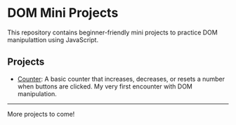 # DOM Mini Projects

This repository contains beginner-friendly mini projects to practice DOM manipulattion using JavaScript.

## Projects

- [Counter](./counter): A basic counter that increases, decreases, or resets a number when buttons are clicked. My very first encounter with DOM manipulation.

---

More projects to come!
